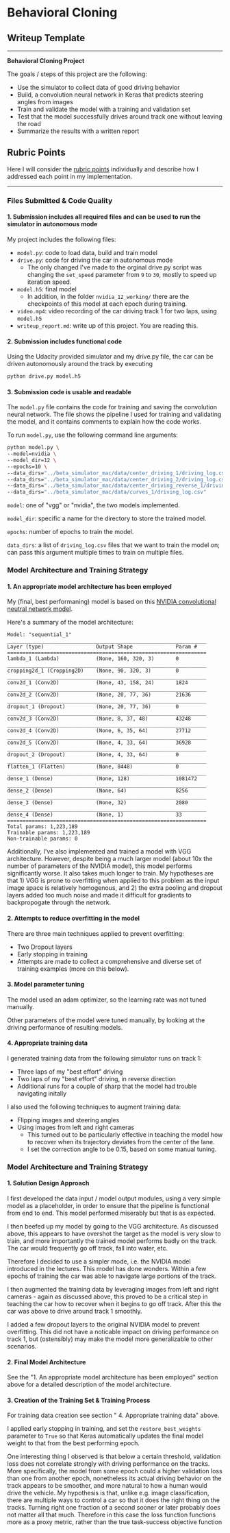# **Behavioral Cloning** 

## Writeup Template

---

**Behavioral Cloning Project**

The goals / steps of this project are the following:
* Use the simulator to collect data of good driving behavior
* Build, a convolution neural network in Keras that predicts steering angles from images
* Train and validate the model with a training and validation set
* Test that the model successfully drives around track one without leaving the road
* Summarize the results with a written report


## Rubric Points
Here I will consider the [rubric points](https://review.udacity.com/#!/rubrics/432/view) individually and describe how I addressed each point in my implementation.  

---
### Files Submitted & Code Quality

#### 1. Submission includes all required files and can be used to run the simulator in autonomous mode

My project includes the following files:
* `model.py`: code to load data, build and train model
* `drive.py`: code for driving the car in autonomous mode
    * The only changed I've made to the orginal drive.py script was changing the `set_speed` parameter from `9` to `30`, mostly to speed up iteration speed.
* `model.h5`: final model 
    * In addition, in the folder `nvidia_12_working/` there are the checkpoints of this model at each epoch during training.
* `video.mp4`: video recording of the car driving track 1 for two laps, using `model.h5`
* `writeup_report.md`: write up of this project. You are reading this.

#### 2. Submission includes functional code
Using the Udacity provided simulator and my drive.py file, the car can be driven autonomously around the track by executing 
```sh
python drive.py model.h5
```

#### 3. Submission code is usable and readable

The `model.py` file contains the code for training and saving the convolution neural network. The file shows the pipeline I used for training and validating the model, and it contains comments to explain how the code works.

To run `model.py`, use the following command line arguments:
```sh
python model.py \
--model=nvidia \
--model_dir=12 \
--epochs=10 \
--data_dirs="../beta_simulator_mac/data/center_driving_1/driving_log.csv" \
--data_dirs="../beta_simulator_mac/data/center_driving_2/driving_log.csv" \
--data_dirs="../beta_simulator_mac/data/center_driving_reverse_1/driving_log.csv" \
--data_dirs="../beta_simulator_mac/data/curves_1/driving_log.csv"
```

`model`: one of "vgg" or "nvidia", the two models implemented.

`model_dir`: specific a name for the directory to store the trained model.

`epochs`: number of epochs to train the model.

`data_dirs`: a list of `driving_log.csv` files that we want to train the model on; can pass this argument multiple times to train on multiple files.


### Model Architecture and Training Strategy

#### 1. An appropriate model architecture has been employed

My (final, best performaning) model is based on this [NVIDIA convolutional neutral network model](https://devblogs.nvidia.com/deep-learning-self-driving-cars/).  

Here's a summary of the model architecture:

```
Model: "sequential_1"
_________________________________________________________________
Layer (type)                 Output Shape              Param #   
=================================================================
lambda_1 (Lambda)            (None, 160, 320, 3)       0         
_________________________________________________________________
cropping2d_1 (Cropping2D)    (None, 90, 320, 3)        0         
_________________________________________________________________
conv2d_1 (Conv2D)            (None, 43, 158, 24)       1824      
_________________________________________________________________
conv2d_2 (Conv2D)            (None, 20, 77, 36)        21636     
_________________________________________________________________
dropout_1 (Dropout)          (None, 20, 77, 36)        0         
_________________________________________________________________
conv2d_3 (Conv2D)            (None, 8, 37, 48)         43248     
_________________________________________________________________
conv2d_4 (Conv2D)            (None, 6, 35, 64)         27712     
_________________________________________________________________
conv2d_5 (Conv2D)            (None, 4, 33, 64)         36928     
_________________________________________________________________
dropout_2 (Dropout)          (None, 4, 33, 64)         0         
_________________________________________________________________
flatten_1 (Flatten)          (None, 8448)              0         
_________________________________________________________________
dense_1 (Dense)              (None, 128)               1081472   
_________________________________________________________________
dense_2 (Dense)              (None, 64)                8256      
_________________________________________________________________
dense_3 (Dense)              (None, 32)                2080      
_________________________________________________________________
dense_4 (Dense)              (None, 1)                 33        
=================================================================
Total params: 1,223,189
Trainable params: 1,223,189
Non-trainable params: 0
```

Additionally, I've also implemented and trained a model with VGG architecture. However, despite being a much larger model (about 10x the number of parameters of the NVIDIA model), this model performs significantly worse. It also takes much longer to train. My hypotheses are that 1) VGG is prone to overfitting when applied to this problem as the input image space is relatively homogenous, and 2) the extra pooling and dropout layers added too much noise and made it difficult for gradients to backpropogate through the network.  

#### 2. Attempts to reduce overfitting in the model

There are three main techniques applied to prevent overfitting:
* Two Dropout layers
* Early stopping in training
* Attempts are made to collect a comprehensive and diverse set of training examples (more on this below).


#### 3. Model parameter tuning

The model used an adam optimizer, so the learning rate was not tuned manually.

Other parameters of the model were tuned manually, by looking at the driving performance of resulting models.


#### 4. Appropriate training data

I generated training data from the following simulator runs on track 1:
* Three laps of my "best effort" driving
* Two laps of my "best effort" driving, in reverse direction
* Additional runs for a couple of sharp that the model had trouble navigating initally

I also used the following techniques to augment training data:
* Flipping images and steering angles
* Using images from left and right cameras
    * This turned out to be particularly effective in teaching the model how to recover when its trajectory deviates from the center of the lane.
    * I set the correction angle to be 0.15, based on some manual tuning.



### Model Architecture and Training Strategy

#### 1. Solution Design Approach

I first developed the data input / model output modules, using a very simple model as a placeholder, in order to ensure that the pipeline is functional from end to end. This model performed miserably but that is as expected.

I then beefed up my model by going to the VGG architecture. As discussed above, this appears to have overshot the target as the model is very slow to train, and more importantly the trained model performs badly on the track. The car would frequently go off track, fall into water, etc.

Therefore I decided to use a simpler mode, i.e. the NVIDIA model introduced in the lectures. This model has done wonders. Within a few epochs of training the car was able to navigate large portions of the track. 

I then augmented the training data by leveraging images from left and right cameras - again as discussed above, this proved to be a critical step in teaching the car how to recover when it begins to go off track. After this the car was above to drive around track 1 smoothly.

I added a few dropout layers to the original NVIDIA model to prevent overfitting. This did not have a noticable impact on driving performance on track 1, but (ostensibly) may make the model more generalizable to other scenarios.


#### 2. Final Model Architecture

See the "1. An appropriate model architecture has been employed" section above for a detailed description of the model architecture.

#### 3. Creation of the Training Set & Training Process

For training data creation see section " 4. Appropriate training data" above.

I applied early stopping in training, and set the `restore_best_weights` parameter to `True` so that Keras automatically updates the final model weight to that from the best performing epoch.

One interesting thing I observed is that below a certain threshold, validation loss does not correlate strongly with driving performance on the tracks. More specifically, the model from some epoch could a higher validation loss than one from another epoch, nonetheless its actual driving behavior on the track appears to be smoother, and more natural to how a human would drive the vehicle. My hypothesis is that, unlike e.g. image classification, there are multiple ways to control a car so that it does the right thing on the tracks. Turning right one fraction of a second sooner or later probably does not matter all that much. Therefore in this case the loss function functions more as a proxy metric, rather than the true task-success objective function 


